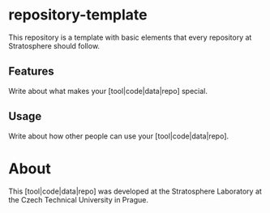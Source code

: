 # repository-template

This repository is a template with basic elements that every repository at Stratosphere should follow.

## Features

Write about what makes your [tool|code|data|repo] special.

## Usage

Write about how other people can use your [tool|code|data|repo].

# About

This [tool|code|data|repo] was developed at the Stratosphere Laboratory at the Czech Technical University in Prague.
